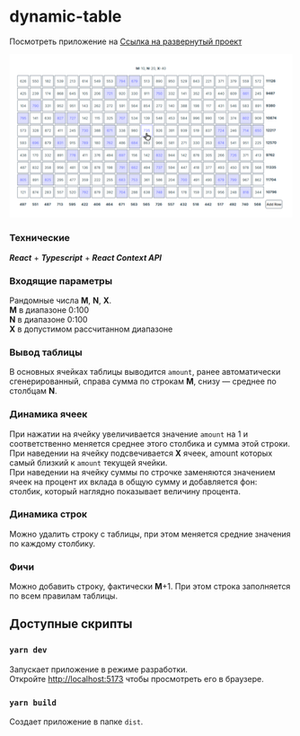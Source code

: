# dynamic-table
Посмотреть приложение на [Ссылка на развернутый проект](https://dynamic-table-omega.vercel.app/)

![table](./public/screenshot.png)

### Технические
***React*** + ***Typescript*** + ***React Context API***

### Входящие параметры
Рандомные числа **M**, **N**, **X**.\
**M** в диапазоне 0:100\
**N** в диапазоне 0:100\
**X** в допустимом рассчитанном диапазоне

### Вывод таблицы
В основных ячейках таблицы выводится `amount`, ранее автоматически сгенерированный, справа сумма по строкам **M**, снизу — среднее по столбцам **N**.

### Динамика ячеек
При нажатии на ячейку увеличивается значение `amount` на 1 и соответственно меняется среднее этого столбика и сумма этой строки.\
При наведении на ячейку подсвечивается **X** ячеек, amount которых самый близкий к `amount` текущей ячейки.\
При наведении на ячейку суммы по строчке заменяются значением ячеек на процент их вклада в общую сумму и добавляется фон: столбик, который наглядно показывает величину процента.

### Динамика строк
Можно удалить строку с таблицы, при этом меняется средние значения по каждому столбику.

### Фичи
Можно добавить строку, фактически **M**+1. При этом строка заполняется по всем правилам таблицы.

## Доступные скрипты
### `yarn dev`

Запускает приложение в режиме разработки.\
Откройте [http://localhost:5173](http://localhost:5173) чтобы просмотреть его в браузере.
### `yarn build`

Создает приложение в папке `dist`.
